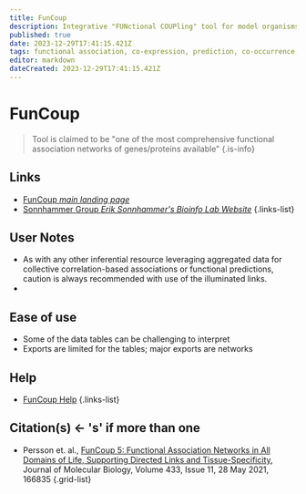 ```yaml
---
title: FunCoup
description: Integrative "FUNctional COUPling" tool for model organisms
published: true
date: 2023-12-29T17:41:15.421Z
tags: functional association, co-expression, prediction, co-occurrence, model organism, interaction, protein-protein, correlation, functional annotation, phylogenomic, phylogenetic, phylogenomics, phylogenetics, physical clustering, function prediction, model organisms, synteny, interactions, protein-protein interaction
editor: markdown
dateCreated: 2023-12-29T17:41:15.421Z
---
```


# FunCoup

> Tool is claimed to be "one of the most comprehensive functional association networks of genes/proteins available" 
{.is-info}


## Links

- [FunCoup *main landing page*](https://funcoup.org/search/)
- [Sonnhammer Group *Erik Sonnhammer's Bioinfo Lab Website*](https://sonnhammer.org)
{.links-list}


## User Notes
 
 - As with any other inferential resource leveraging aggregated data for collective correlation-based associations or functional predictions, caution is always recommended with use of the illuminated links.
 - 

 
## Ease of use

- Some of the data tables can be challenging to interpret
- Exports are limited for the tables; major exports are networks


## Help

- [FunCoup Help](https://funcoup.org/help/)
{.links-list}


## Citation(s) <- 's' if more than one

- Persson et. al., [FunCoup 5: Functional Association Networks in All Domains of Life, Supporting Directed Links and Tissue-Specificity](https://doi.org/10.1016/j.jmb.2021.166835), Journal of Molecular Biology, Volume 433, Issue 11, 28 May 2021, 166835
{.grid-list}

